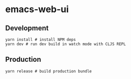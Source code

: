 # emacs-web-ui

## Development
```shell
yarn install # install NPM deps
yarn dev # run dev build in watch mode with CLJS REPL
```

## Production
```shell
yarn release # build production bundle
```
